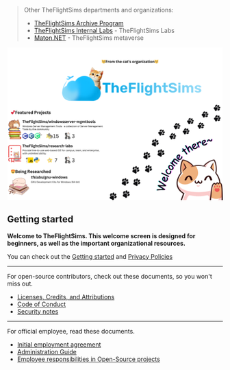 > Other TheFlightSims departments and organizations:
>
> * [TheFlightSims Archive Program](https://github.com/tfsarchive) 
> * [TheFlightSims Internal Labs](https://github.com/tfslabs) - TheFlightSims Labs
> * [Maton.NET](https://github.com/matonnet) - TheFlightSims metaverse

![TheFlightSims Banner](https://github.com/TheFlightSims/.github/blob/main/images/opening.png?raw=true)

## Getting started

**Welcome to TheFlightSims. This welcome screen is designed for beginners, as well as the important organizational resources.**

You can check out the [Getting started](https://github.com/TheFlightSims/.github/blob/main/guides/Getting%20Started.md) and [Privacy Policies](https://github.com/TheFlightSims/.github/blob/main/guides/Privacy%20Policies.md)

---
For open-source contributors, check out these documents, so you won't miss out.

* [Licenses, Credits, and Attributions](https://github.com/TheFlightSims/.github/blob/main/guides/oss/Licenses%2C%20Credits%20and%20Attributions.md)
* [Code of Conduct](https://github.com/TheFlightSims/.github/blob/main/guides/oss/Code%20of%20Conduct.md)
* [Security notes](https://github.com/TheFlightSims/.github/blob/main/guides/oss/SECURITY.md)

---
For official employee, read these documents.

* [Initial employment agreement](https://github.com/TheFlightSims/.github/blob/main/guides/employee/Initial%20employment%20agreement.md)
* [Administration Guide](https://github.com/TheFlightSims/.github/blob/main/guides/employee/Administration%20Guide.md)
* [Employee responsibilities in Open-Source projects](https://github.com/TheFlightSims/.github/blob/main/guides/employee/Employee%20responsibilities%20in%20Open-Source%20projects.md)
